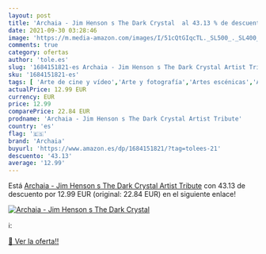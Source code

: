 ```yaml
---
layout: post
title: 'Archaia - Jim Henson s The Dark Crystal  al 43.13 % de descuento'
date: 2021-09-30 03:28:46
image: 'https://m.media-amazon.com/images/I/51cQtGIqcTL._SL500_._SL400_.jpg'
comments: true
category: ofertas
author: 'tole.es'
slug: '1684151821-es Archaia - Jim Henson s The Dark Crystal Artist Tribute'
sku: '1684151821-es'
tags: [ 'Arte de cine y vídeo','Arte y fotografía','Artes escénicas','Artes gráficas','Ciencia ficción y fantasía en el arte','Cine de género','Cómics, manga y novelas gráficas','Cómo crear cómics y manga','Dibujo','Diseño gráfico comercial','Diseño y moda','Fotografía y vídeo','Historia del arte','Historia del arte por tema y concepto','Historia, teoría y crítica de arte, cine y fotografía','Libros','Libros juveniles','Películas','Películas de fantasía y ciencia ficción','archaia', ]
actualPrice: 12.99 EUR
currency: EUR
price: 12.99
comparePrice: 22.84 EUR
prodname: 'Archaia - Jim Henson s The Dark Crystal Artist Tribute'
country: 'es'
flag: '🇪🇸'
brand: 'Archaia'
buyurl: 'https://www.amazon.es/dp/1684151821/?tag=tolees-21'
descuento: '43.13'
average: '12.99'
---
```


Está [Archaia - Jim Henson s The Dark Crystal Artist Tribute](https://www.amazon.es/dp/1684151821/?tag=tolees-21) con 43.13 de descuento por 12.99 EUR (original: 22.84 EUR) en el siguiente enlace!

[![Archaia - Jim Henson s The Dark Crystal ](https://m.media-amazon.com/images/I/51cQtGIqcTL._SL500_._SL400_.jpg)](https://www.amazon.es/dp/1684151821/?tag=tolees-21)

ℹ️:


[🛒 Ver la oferta!!](https://www.amazon.es/dp/1684151821/?tag=tolees-21)
